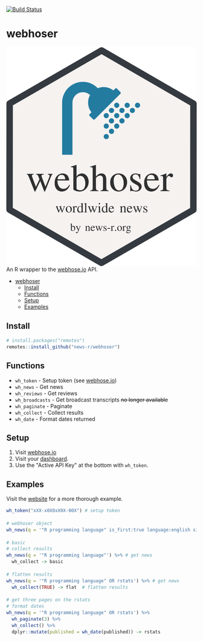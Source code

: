 [![Build Status](https://travis-ci.org/news-r/webhoser.svg?branch=master)](https://travis-ci.org/news-r/webhoser)

# webhoser

<img src = "/man/figures/logo.png" align = "right" />

An R wrapper to the [webhose.io](https://webhose.io/) API.

- [webhoser](#webhoser)
  - [Install](#Install)
  - [Functions](#Functions)
  - [Setup](#Setup)
  - [Examples](#Examples)

## Install

```r
# install.packages("remotes")
remotes::install_github("news-r/webhoser")
```

## Functions

* `wh_token` - Setup token (see [webhose.io](https://webhose.io/))
* `wh_news` - Get news
* `wh_reviews` - Get reviews
* `wh_broadcasts` - Get broadcast transcripts ~~no longer available~~
* `wh_paginate` - Paginate
* `wh_collect` - Collect results
* `wh_date` - Format dates returned

## Setup

1. Visit [webhose.io](https://webhose.io/)
2. Visit your [dashboard](https://webhose.io/dashboard).
3. Use the "Active API Key" at the bottom with `wh_token`.

## Examples

Visit the [website](https://webhoser.news-r.org/) for a more thorough example.

```r
wh_token("xXX-x0X0xX0X-00X") # setup token

# webhoser object
wh_news(q = '"R programming language" is_first:true language:english site_type:news') -> news

# basic
# collect results
wh_news(q = '"R programming language"') %>% # get news
  wh_collect -> basic
  
# flatten results
wh_news(q = '"R programming language" OR rstats') %>% # get news
  wh_collect(TRUE) -> flat  # flatten results

# get three pages on the rstats
# format dates
wh_news(q = '"R programming language" OR rstats') %>% 
  wh_paginate(3) %>% 
  wh_collect() %>% 
  dplyr::mutate(published = wh_date(published)) -> rstats
```
